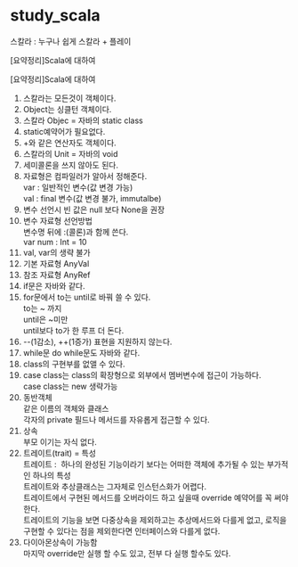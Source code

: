 # study_scala
스칼라 : 누구나 쉽게 스칼라 + 플레이

[요약정리]Scala에 대하여
<p>[요약정리]Scala에 대하여</p><ol style="list-style-type: decimal;"><li>스칼라는 모든것이 객체이다.</li><li>Object는 싱클턴 객체이다.</li><li>스칼라 Objec = 자바의 static class</li><li>static예약어가 필요없다.</li><li>+와 같은 연산자도 객체이다.</li><li>스칼라의 Unit = 자바의 void</li><li>세미콜론을 쓰지 않아도 된다.</li><li>자료형은 컴파일러가 알아서 정해준다.<br />var : 일반적인 변수(값 변경 가능)<br />val : final 변수(값 변경 불가, immutalbe)</li><li>변수 선언시 빈 값은 null 보다 None을 권장</li><li>변수 자료형 선언방법<br />변수명 뒤에 :(콜론)과 함께 쓴다.<br />var num : Int = 10</li><li>val, var의 생략 불가</li><li>기본 자료형 AnyVal<br /></li><li>참조 자료형 AnyRef</li><li>if문은 자바와 같다.</li><li>for문에서 to는 until로 바꿔 쓸 수 있다.<br />to는 ~ 까지<br />until은 ~미만<br />until보다 to가 한 루프 더 돈다.</li><li>--(1감소), ++(1증가)&nbsp;표현을 지원하지 않는다.</li><li>while문 do while문도 자바와 같다.&nbsp;</li><li>class의 구현부를 없앨 수 있다.</li><li>case class는 class의 확장형으로 외부에서 멤버변수에 접근이 가능하다.<br />case class는 new 생략가능</li><li>동반객체<br />같은 이름의 객체와 클래스<br />각자의 private 필드나 메서드를 자유롭게 접근할 수 있다.</li><li>상속<br />부모 이기는 자식 없다.</li><li>트레이트(trait) = 특성<br />트레이트 : &nbsp;하나의 완성된 기능이라기 보다는 어떠한 객체에 추가될 수 있는 부가적인 하나의 특성<br />트레이트와 추상클래스는 그자체로 인스턴스화가 어렵다.<br />트레이트에서 구현된 메서드를 오버라이드 하고 싶을때&nbsp;override 예약어를 꼭 써야한다.<br />트레이트의 기능을 보면 다중상속을 제외하고는 추상메서드와 다를게 없고, 로직을 구현할 수 있다는 점을 제외한다면 인터페이스와 다를게 없다.</li><li>다이아몬상속이 가능함<br />마지막 override만 실행 할 수도 있고, 전부 다 실행 할수도 있다.</li></ol><p><br /></p>
